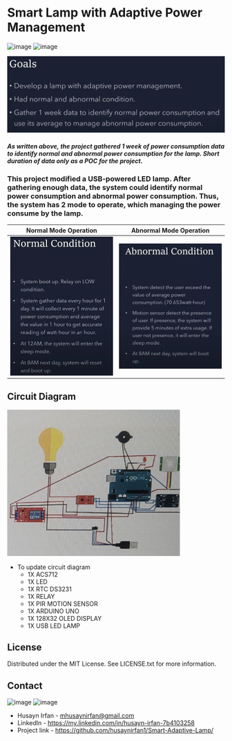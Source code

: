# Smart Lamp with Adaptive Power Management
![image](https://img.shields.io/badge/Arduino_IDE-00979D?style=for-the-badge&logo=arduino&logoColor=white)
![image](https://img.shields.io/badge/C%2B%2B-00599C?style=for-the-badge&logo=c%2B%2B&logoColor=white)

<img src="https://github.com/husaynirfan1/Smart-Adaptive-Lamp/blob/main/goals.png" width="600">

#### *As written above, the project gathered 1 week of power consumption data to identify normal and abnormal power consumption for the lamp. Short duration of data only as a POC for the project.*

### This project modified a USB-powered LED lamp. After gathering enough data, the system could identify normal power consumption and abnormal power consumption. Thus, the system has 2 mode to operate, which managing the power consume by the lamp.

| Normal Mode Operation  | Abnormal Mode Operation |
| ------------- | ------------- |
| <img src="https://github.com/husaynirfan1/Smart-Adaptive-Lamp/blob/main/normal.png" width="300">  | <img src="https://github.com/husaynirfan1/Smart-Adaptive-Lamp/blob/main/abnormal.png" width="300">  |


## Circuit Diagram
<img src="https://github.com/husaynirfan1/Smart-Adaptive-Lamp/blob/main/Screenshot_20241107-165856.png" width="400">

- To update circuit diagram
  - 1X ACS712
  - 1X LED
  - 1X RTC DS3231
  - 1X RELAY
  - 1X PIR MOTION SENSOR
  - 1X ARDUINO UNO
  - 1X 128X32 OLED DISPLAY
  - 1X USB LED LAMP
 
## License
Distributed under the MIT License. See LICENSE.txt for more information.

## Contact
![image](	https://img.shields.io/badge/Gmail-D14836?style=for-the-badge&logo=gmail&logoColor=white)
![image](	https://img.shields.io/badge/LinkedIn-0077B5?style=for-the-badge&logo=linkedin&logoColor=white)

- Husayn Irfan - mhusaynirfan@gmail.com
- LinkedIn     - https://my.linkedin.com/in/husayn-irfan-7b4103258
- Project link - https://github.com/husaynirfan1/Smart-Adaptive-Lamp/
